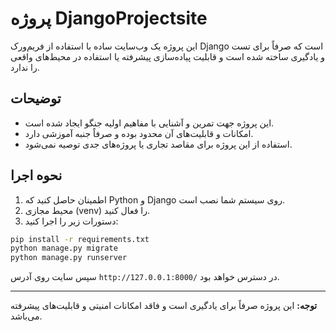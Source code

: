# پروژه DjangoProjectsite

این پروژه یک وب‌سایت ساده با استفاده از فریم‌ورک Django است که صرفاً برای تست و یادگیری ساخته شده است و قابلیت پیاده‌سازی پیشرفته یا استفاده در محیط‌های واقعی را ندارد.

## توضیحات
- این پروژه جهت تمرین و آشنایی با مفاهیم اولیه جنگو ایجاد شده است.
- امکانات و قابلیت‌های آن محدود بوده و صرفاً جنبه آموزشی دارد.
- استفاده از این پروژه برای مقاصد تجاری یا پروژه‌های جدی توصیه نمی‌شود.

## نحوه اجرا
1. اطمینان حاصل کنید که Python و Django روی سیستم شما نصب است.
2. محیط مجازی (venv) را فعال کنید.
3. دستورات زیر را اجرا کنید:

```bash
pip install -r requirements.txt
python manage.py migrate
python manage.py runserver
```

سپس سایت روی آدرس `http://127.0.0.1:8000/` در دسترس خواهد بود.

---

**توجه:** این پروژه صرفاً برای یادگیری است و فاقد امکانات امنیتی و قابلیت‌های پیشرفته می‌باشد. 